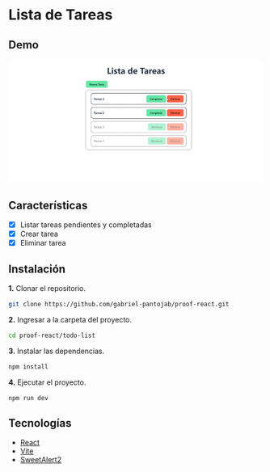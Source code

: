 # Lista de Tareas

## Demo

<p
  align="center"
>
  <img
    src="./src/assets/demo.gif"
    alt="Demo"
  />
</p>

## Características

- [x] Listar tareas pendientes y completadas
- [x] Crear tarea
- [x] Eliminar tarea

## Instalación

**1.** Clonar el repositorio.

```bash
git clone https://github.com/gabriel-pantojab/proof-react.git
```

**2.** Ingresar a la carpeta del proyecto.

```bash
cd proof-react/todo-list
```

**3.** Instalar las dependencias.

```bash
npm install
```

**4.** Ejecutar el proyecto.

```bash
npm run dev
```

## Tecnologías

- [React](https://es.reactjs.org/)
- [Vite](https://vitejs.dev/)
- [SweetAlert2](https://sweetalert2.github.io/)
